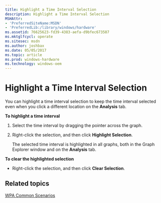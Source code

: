 ```yaml
---
title: Highlight a Time Interval Selection
description: Highlight a Time Interval Selection
MSHAttr:
- 'PreferredSiteName:MSDN'
- 'PreferredLib:/library/windows/hardware'
ms.assetid: 76625623-fd39-4383-aefa-d9bfec673587
ms.mktglfcycl: operate
ms.sitesec: msdn
ms.author: joshbax
ms.date: 05/05/2017
ms.topic: article
ms.prod: windows-hardware
ms.technology: windows-oem
---
```


# Highlight a Time Interval Selection


You can highlight a time interval selection to keep the time interval selected even when you click a different location on the **Analysis** tab.

**To highlight a time interval**

1.  Select the time interval by dragging the pointer across the graph.

2.  Right-click the selection, and then click **Highlight Selection**.

    The selected time interval is highlighted in all graphs, both in the Graph Explorer window and on the **Analysis** tab.

**To clear the highlighted selection**

-   Right-click the selection, and then click **Clear Selection**.

## Related topics


[WPA Common Scenarios](windows-performance-analyzer-common-scenarios.md)

 

 







